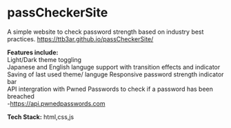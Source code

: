 # passCheckerSite
A simple website to check password strength based on industry best practices.
https://ttb3ar.github.io/passCheckerSite/ 
  
**Features include:**  
Light/Dark theme toggling  
Japanese and English languge support with transition effects and indicator  
Saving of last used theme/ languge
Responsive password strength indicator bar  
API intergration with Pwned Passwords to check if a password has been breached  
 -https://api.pwnedpasswords.com


**Tech Stack:**
html,css,js 
